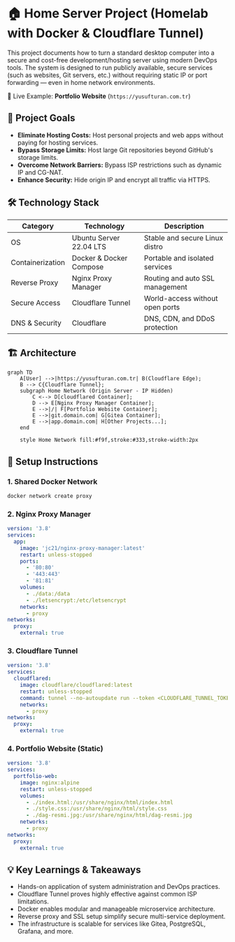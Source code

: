 
# 🏠 Home Server Project (Homelab with Docker & Cloudflare Tunnel)

This project documents how to turn a standard desktop computer into a secure and cost-free development/hosting server using modern DevOps tools. The system is designed to run publicly available, secure services (such as websites, Git servers, etc.) without requiring static IP or port forwarding — even in home network environments.

📌 Live Example: **Portfolio Website** (`https://yusufturan.com.tr`)

## 🎯 Project Goals

- **Eliminate Hosting Costs:** Host personal projects and web apps without paying for hosting services.
- **Bypass Storage Limits:** Host large Git repositories beyond GitHub's storage limits.
- **Overcome Network Barriers:** Bypass ISP restrictions such as dynamic IP and CG-NAT.
- **Enhance Security:** Hide origin IP and encrypt all traffic via HTTPS.

## 🛠️ Technology Stack

| Category           | Technology                   | Description |
|--------------------|------------------------------|-------------|
| OS                 | Ubuntu Server 22.04 LTS      | Stable and secure Linux distro |
| Containerization   | Docker & Docker Compose      | Portable and isolated services |
| Reverse Proxy      | Nginx Proxy Manager          | Routing and auto SSL management |
| Secure Access      | Cloudflare Tunnel            | World-access without open ports |
| DNS & Security     | Cloudflare                   | DNS, CDN, and DDoS protection |

## 🏗️ Architecture

```mermaid
graph TD
    A[User] -->|https://yusufturan.com.tr| B(Cloudflare Edge);
    B --> C{Cloudflare Tunnel};
    subgraph Home Network (Origin Server - IP Hidden)
        C <--> D[cloudflared Container];
        D --> E[Nginx Proxy Manager Container];
        E -->|/| F[Portfolio Website Container];
        E -->|git.domain.com| G[Gitea Container];
        E -->|app.domain.com| H[Other Projects...];
    end

    style Home Network fill:#f9f,stroke:#333,stroke-width:2px
```

## 🚀 Setup Instructions

### 1. Shared Docker Network
```bash
docker network create proxy
```

### 2. Nginx Proxy Manager
```yaml
version: '3.8'
services:
  app:
    image: 'jc21/nginx-proxy-manager:latest'
    restart: unless-stopped
    ports:
      - '80:80'
      - '443:443'
      - '81:81'
    volumes:
      - ./data:/data
      - ./letsencrypt:/etc/letsencrypt
    networks:
      - proxy
networks:
  proxy:
    external: true
```

### 3. Cloudflare Tunnel
```yaml
version: '3.8'
services:
  cloudflared:
    image: cloudflare/cloudflared:latest
    restart: unless-stopped
    command: tunnel --no-autoupdate run --token <CLOUDFLARE_TUNNEL_TOKEN>
    networks:
      - proxy
networks:
  proxy:
    external: true
```

### 4. Portfolio Website (Static)
```yaml
version: '3.8'
services:
  portfolio-web:
    image: nginx:alpine
    restart: unless-stopped
    volumes:
      - ./index.html:/usr/share/nginx/html/index.html
      - ./style.css:/usr/share/nginx/html/style.css
      - ./dag-resmi.jpg:/usr/share/nginx/html/dag-resmi.jpg
    networks:
      - proxy
networks:
  proxy:
    external: true
```

## 💡 Key Learnings & Takeaways

- Hands-on application of system administration and DevOps practices.
- Cloudflare Tunnel proves highly effective against common ISP limitations.
- Docker enables modular and manageable microservice architecture.
- Reverse proxy and SSL setup simplify secure multi-service deployment.
- The infrastructure is scalable for services like Gitea, PostgreSQL, Grafana, and more.
